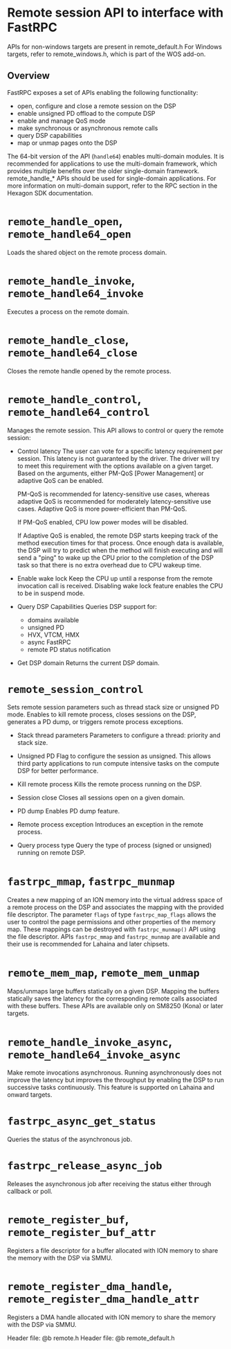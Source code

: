 # Remote session API to interface with FastRPC

APIs for non-windows targets are present in remote_default.h
For Windows targets, refer to remote_windows.h, which is part of the WOS add-on.

##  Overview

FastRPC exposes a set of APIs enabling the following functionality:

 - open, configure and close a remote session on the DSP
 - enable unsigned PD offload to the compute DSP
 - enable and manage QoS mode
 - make synchronous or asynchronous remote calls
 - query DSP capabilities
 - map or unmap pages onto the DSP

The 64-bit version of the API (`handle64`) enables multi-domain modules.
It is recommended for applications to use the multi-domain framework,
which provides multiple benefits over the older single-domain framework. remote_handle_*
APIs should be used for single-domain applications. For more information on multi-domain support,
refer to the RPC section in the Hexagon SDK documentation.

# `remote_handle_open`, `remote_handle64_open`
Loads the shared object on the remote process domain.

# `remote_handle_invoke`, `remote_handle64_invoke`
Executes a process on the remote domain.

# `remote_handle_close`, `remote_handle64_close`
Closes the remote handle opened by the remote process.

# `remote_handle_control`, `remote_handle64_control`
Manages the remote session.
This API allows to control or query the remote session:
- Control latency
    The user can vote for a specific latency requirement per session. This latency is not guaranteed by the driver. The driver will try to
    meet this requirement with the options available on a given target. Based on the arguments, either PM-QoS [Power Management] or adaptive
    QoS can be enabled.

    PM-QoS is recommended for latency-sensitive use cases, whereas adaptive QoS is recommended for moderately latency-sensitive use cases.
    Adaptive QoS is more power-efficient than PM-QoS.

    If PM-QoS enabled, CPU low power modes will be disabled.

    If Adaptive QoS is enabled, the remote DSP starts keeping track of the method execution times for that process. Once enough data is available,
    the DSP will try to predict when the method will finish executing and will send a "ping" to wake up the CPU prior to the completion of the
    DSP task so that there is no extra overhead due to CPU wakeup time.

- Enable wake lock
    Keep the CPU up until a response from the remote invocation call is received.  Disabling wake lock feature enables the CPU to be in suspend mode.

- Query DSP Capabilities
    Queries DSP support for:

    * domains available
    * unsigned PD
    * HVX, VTCM, HMX
    * async FastRPC
    * remote PD status notification

- Get DSP domain
    Returns the current DSP domain.

# `remote_session_control`

Sets remote session parameters such as thread stack size or unsigned PD mode.  Enables to kill remote process, closes sessions on the DSP,
generates a PD dump, or triggers remote process exceptions.

- Stack thread parameters
    Parameters to configure a thread: priority and stack size.

- Unsigned PD
    Flag to configure the session as unsigned. This allows third party applications to run compute
    intensive tasks on the compute DSP for better performance.

- Kill remote process
    Kills the remote process running on the DSP.

- Session close
    Closes all sessions open on a given domain.

- PD dump
    Enables PD dump feature.

- Remote process exception
    Introduces an exception in the remote process.

- Query process type
    Query the type of process (signed or unsigned) running on remote DSP.

# `fastrpc_mmap`, `fastrpc_munmap`
Creates a new mapping of an ION memory into the virtual address space of a remote process on the DSP and associates the mapping with the
provided file descriptor. The parameter `flags` of type `fastrpc_map_flags` allows the user to control the page permissions and other
properties of the memory map. These mappings can be destroyed with `fastrpc_munmap()` API using the file descriptor. APIs `fastrpc_mmap`
and `fastrpc_munmap` are available and their use is recommended for Lahaina and later chipsets.

# `remote_mem_map`, `remote_mem_unmap`
Maps/unmaps large buffers statically on a given DSP.
Mapping the buffers statically saves the latency for the corresponding remote calls associated with these buffers.
These APIs are available only on SM8250 (Kona) or later targets.

# `remote_handle_invoke_async`, `remote_handle64_invoke_async`
Make remote invocations asynchronous. Running asynchronously does not improve the latency but improves the throughput by enabling the DSP
to run successive tasks continuously. This feature is supported on Lahaina and onward targets.

# `fastrpc_async_get_status`
Queries the status of the asynchronous job.

# `fastrpc_release_async_job`
Releases the asynchronous job after receiving the status either through callback or poll.

# `remote_register_buf`, `remote_register_buf_attr`
Registers a file descriptor for a buffer allocated with ION memory to share the memory with the DSP via SMMU.

# `remote_register_dma_handle`, `remote_register_dma_handle_attr`
Registers a DMA handle allocated with ION memory to share the memory with the DSP via SMMU.

Header file: @b remote.h
Header file: @b remote_default.h

